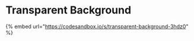 # Transparent Background



{% embed url="https://codesandbox.io/s/transparent-background-3hdz0" %}



